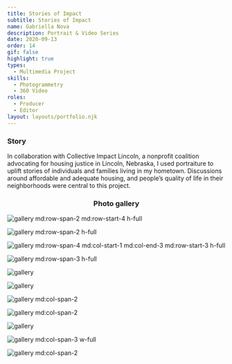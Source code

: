```yaml
---
title: Stories of Impact
subtitle: Stories of Impact
name: Gabriella Nova
description: Portrait & Video Series
date: 2020-09-13
order: 14
gif: false
highlight: true
types:
  - Multimedia Project
skills:
  - Photogrammetry
  - 360 Video
roles:
  - Producer
  - Editor
layout: layouts/portfolio.njk
---
```


<div class="grid-center sm:grid-center md:grid-center">

### Story

In collaboration with Collective Impact Lincoln, a nonprofit coalition advocating for housing justice in Lincoln, Nebraska, I used portraiture to uplift stories of individuals and families living in my hometown. Discussions around affordable and adequate housing, and people’s quality of life in their neighborhoods were central to this project. 

</div>

<copy-wrap align="center" class="grid-center sm:grid-center md:col-start-3 md:col-end-4">

### Photo gallery

</copy-wrap>

![](./assets/img/stories-of-impact/gallery/20181013_NearSouth_003.jpg "gallery md:row-span-2 md:row-start-4 h-full")

![](./assets/img/stories-of-impact/gallery/Florine_Clinton.jpg "gallery md:row-span-2 h-full")

![](./assets/img/stories-of-impact/gallery/20181013_NearSouth_005.jpg "gallery md:row-span-4 md:col-start-1 md:col-end-3 md:row-start-3 h-full")

![](./assets/img/stories-of-impact/gallery/20180923_CollectiveImpactLincoln_010.jpg "gallery md:row-span-3 h-full")

![](./assets/img/stories-of-impact/gallery/LemusFamily_Everett.jpg "gallery")

![](./assets/img/stories-of-impact/gallery/ParHser_HtooSay_NearSouth.jpg "gallery")

![](./assets/img/stories-of-impact/gallery/Anas_Zinah_Belmont.jpg "gallery md:col-span-2")

![](./assets/img/stories-of-impact/gallery/Wal_Hartley_2.jpg "gallery md:col-span-2")

![](./assets/img/stories-of-impact/gallery/Karen_Clinton.jpg "gallery")

![](./assets/img/stories-of-impact/gallery/Sakeena_Belmont.jpg "gallery md:col-span-3 w-full")

![](./assets/img/stories-of-impact/gallery/Jimena_Everett.jpg "gallery md:col-span-2")